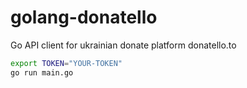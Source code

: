 # golang-donatello
Go API client for ukrainian donate platform donatello.to

```sh
export TOKEN="YOUR-TOKEN"
go run main.go
```
